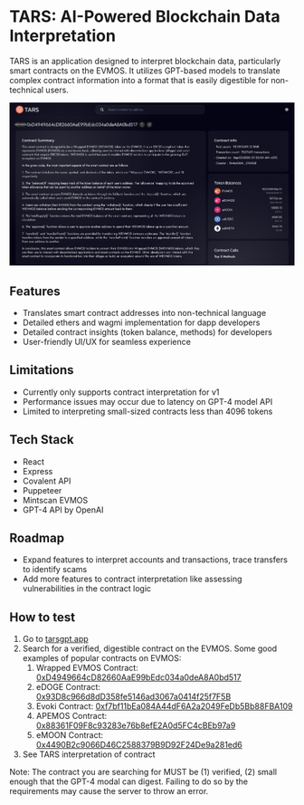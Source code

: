 # TARS: AI-Powered Blockchain Data Interpretation

TARS is an application designed to interpret blockchain data, particularly smart contracts on the EVMOS. It utilizes GPT-based models to translate complex contract information into a format that is easily digestible for non-technical users.

![](frontend/public/summary.png)
## Features

- Translates smart contract addresses into non-technical language
- Detailed ethers and wagmi implementation for dapp developers
- Detailed contract insights (token balance, methods) for developers
- User-friendly UI/UX for seamless experience

## Limitations

- Currently only supports contract interpretation for v1
- Performance issues may occur due to latency on GPT-4 model API
- Limited to interpreting small-sized contracts less than 4096 tokens 

## Tech Stack
- React
- Express
- Covalent API
- Puppeteer
- Mintscan EVMOS
- GPT-4 API by OpenAI

## Roadmap
- Expand features to interpret accounts and transactions, trace transfers to identify scams
- Add more features to contract interpretation like assessing vulnerabilities in the contract logic

## How to test
1. Go to [tarsgpt.app](https://tarsgpt.vercel.app/)
2. Search for a verified, digestible contract on the EVMOS. Some good examples of popular contracts on EVMOS:
   1. Wrapped EVMOS Contract: [0xD4949664cD82660AaE99bEdc034a0deA8A0bd517](https://www.mintscan.io/evmos/evm/contract/0xD4949664cD82660AaE99bEdc034a0deA8A0bd517)
   2. eDOGE Contract: [0x93D8c966d8dD358fe5146ad3067a0414f25f7F5B](https://www.mintscan.io/evmos/evm/contract/0x93D8c966d8dD358fe5146ad3067a0414f25f7F5B)
   3. Evoki Contract: [0xf7bf11bEa084A44dF6A2a2049FeDb5Bb88FBA109](https://www.mintscan.io/evmos/evm/contract/0xf7bf11bEa084A44dF6A2a2049FeDb5Bb88FBA109)
   4. APEMOS Contract: [0x88361F09F8c93283e76b8efE2A0d5FC4cBEb97a9](https://www.mintscan.io/evmos/evm/contract/0x88361F09F8c93283e76b8efE2A0d5FC4cBEb97a9)
   5. eMOON Contract: [0x4490B2c9066D46C2588379B9D92F24De9a281ed6](https://www.mintscan.io/evmos/evm/contract/0x4490B2c9066D46C2588379B9D92F24De9a281ed6)
3. See TARS interpretation of contract

Note: The contract you are searching for MUST be (1) verified, (2) small enough that the GPT-4 modal can digest. Failing to do so by the requirements may cause the server to throw an error.
